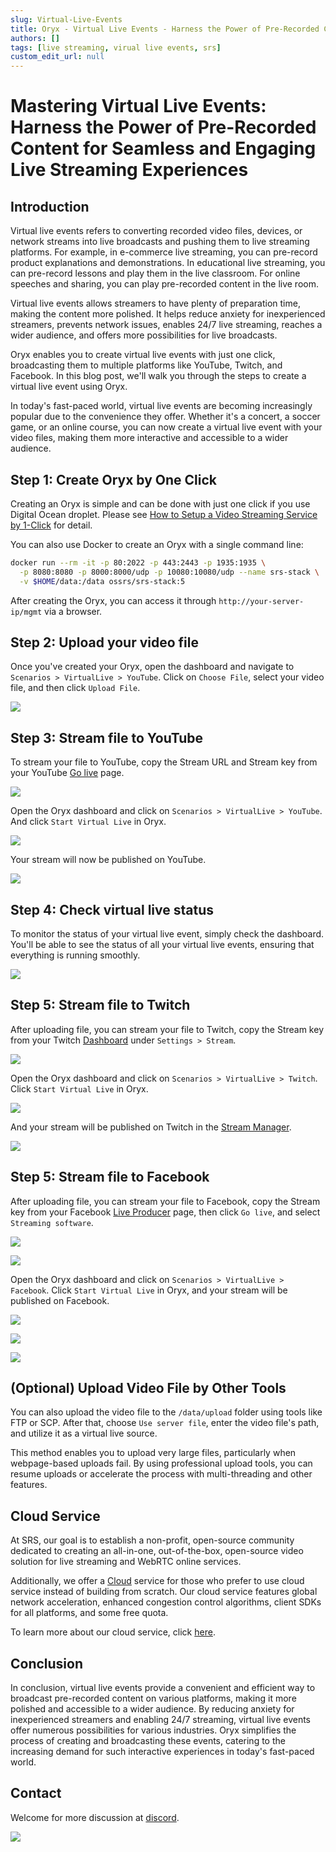 ```yaml
---
slug: Virtual-Live-Events
title: Oryx - Virtual Live Events - Harness the Power of Pre-Recorded Content for Seamless and Engaging Live Streaming Experiences
authors: []
tags: [live streaming, virual live events, srs]
custom_edit_url: null
---
```


# Mastering Virtual Live Events: Harness the Power of Pre-Recorded Content for Seamless and Engaging Live Streaming Experiences

## Introduction

Virtual live events refers to converting recorded video files, devices, or network streams into live 
broadcasts and pushing them to live streaming platforms. For example, in e-commerce live streaming, 
you can pre-record product explanations and demonstrations. In educational live streaming, you can 
pre-record lessons and play them in the live classroom. For online speeches and sharing, you can 
play pre-recorded content in the live room. 

Virtual live events allows streamers to have plenty of preparation time, making the content more polished. 
It helps reduce anxiety for inexperienced streamers, prevents network issues, enables 24/7 live streaming, 
reaches a wider audience, and offers more possibilities for live broadcasts.

<!--truncate-->

Oryx enables you to create virtual live events with just one click, broadcasting them to multiple platforms
like YouTube, Twitch, and Facebook. In this blog post, we'll walk you through the steps to create a virtual live
event using Oryx.

In today's fast-paced world, virtual live events are becoming increasingly popular due to the convenience 
they offer. Whether it's a concert, a soccer game, or an online course, you can now create a virtual live 
event with your video files, making them more interactive and accessible to a wider audience. 

## Step 1: Create Oryx by One Click

Creating an Oryx is simple and can be done with just one click if you use Digital Ocean droplet.
Please see [How to Setup a Video Streaming Service by 1-Click](./2022-04-09-Oryx-Tutorial.md) for detail.

You can also use Docker to create an Oryx with a single command line:

```bash
docker run --rm -it -p 80:2022 -p 443:2443 -p 1935:1935 \
  -p 8080:8080 -p 8000:8000/udp -p 10080:10080/udp --name srs-stack \
  -v $HOME/data:/data ossrs/srs-stack:5
```

After creating the Oryx, you can access it through `http://your-server-ip/mgmt` via a browser.

## Step 2: Upload your video file

Once you've created your Oryx, open the dashboard and navigate to `Scenarios > VirtualLive > YouTube`. 
Click on `Choose File`, select your video file, and then click `Upload File`.

![](/img/blog-2023-09-11-01.png)

## Step 3: Stream file to YouTube

To stream your file to YouTube, copy the Stream URL and Stream key from your YouTube [Go live](https://studio.youtube.com/channel/UC/livestreaming) page.

![](/img/blog-2023-09-11-02.png)

Open the Oryx dashboard and click on `Scenarios > VirtualLive > YouTube`. And click `Start Virtual Live` in Oryx.

![](/img/blog-2023-09-11-03.png)

Your stream will now be published on YouTube.

![](/img/blog-2023-09-11-04.png)

## Step 4: Check virtual live status

To monitor the status of your virtual live event, simply check the dashboard. You'll be able to see the status of all your virtual live events, ensuring that everything is running smoothly.

![](/img/blog-2023-09-11-05.png)

## Step 5: Stream file to Twitch

After uploading file, you can stream your file to Twitch, copy the Stream key from your 
Twitch [Dashboard](https://www.twitch.tv/dashboard/settings) under `Settings > Stream`.

![](/img/blog-2023-09-11-06.png)

Open the Oryx dashboard and click on `Scenarios > VirtualLive > Twitch`. Click `Start Virtual Live` in Oryx.

![](/img/blog-2023-09-11-07.png)

And your stream will be published on Twitch in the [Stream Manager](https://www.twitch.tv/dashboard/stream).

![](/img/blog-2023-09-11-08.png)

## Step 5: Stream file to Facebook

After uploading file, you can stream your file to Facebook, copy the Stream key from your 
Facebook [Live Producer](https://www.facebook.com/live/producer?ref=OBS) page,
then click `Go live`, and select `Streaming software`.

![](/img/blog-2023-09-11-09.png)

![](/img/blog-2023-09-11-10.png)

Open the Oryx dashboard and click on `Scenarios > VirtualLive > Facebook`. Click `Start Virtual Live` in Oryx, and your stream will be published on Facebook.

![](/img/blog-2023-09-11-11.png)

![](/img/blog-2023-09-11-12.png)

![](/img/blog-2023-09-11-13.png)

## (Optional) Upload Video File by Other Tools

You can also upload the video file to the `/data/upload` folder using tools like FTP or SCP. After that, choose 
`Use server file`, enter the video file's path, and utilize it as a virtual live source.

This method enables you to upload very large files, particularly when webpage-based uploads fail. By using professional 
upload tools, you can resume uploads or accelerate the process with multi-threading and other features.

## Cloud Service

At SRS, our goal is to establish a non-profit, open-source community dedicated to creating an all-in-one, 
out-of-the-box, open-source video solution for live streaming and WebRTC online services.

Additionally, we offer a [Cloud](../cloud) service for those who prefer to use cloud service instead of building from 
scratch. Our cloud service features global network acceleration, enhanced congestion control algorithms, 
client SDKs for all platforms, and some free quota.

To learn more about our cloud service, click [here](../cloud).

## Conclusion

In conclusion, virtual live events provide a convenient and efficient way to broadcast pre-recorded content on 
various platforms, making it more polished and accessible to a wider audience. By reducing anxiety for 
inexperienced streamers and enabling 24/7 streaming, virtual live events offer numerous possibilities for 
various industries. Oryx simplifies the process of creating and broadcasting these events, catering 
to the increasing demand for such interactive experiences in today's fast-paced world.

## Contact

Welcome for more discussion at [discord](https://discord.gg/bQUPDRqy79).

![](https://ossrs.io/gif/v1/sls.gif?site=ossrs.io&path=/lts/blog-en/2023-09-11-Virtual-Live-Events)
